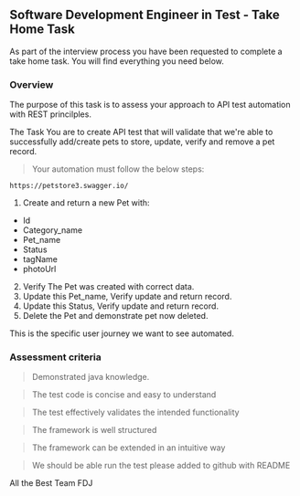 ## Software Development Engineer in Test - Take Home Task

As part of the interview process you have been requested to complete a take home task. You will find everything you need below.

### Overview

The purpose of this task is to assess your approach to API test automation with REST princilples.

The Task
You are to create API test that will validate that we're able to successfully add/create pets to store, update, verify and remove a pet record.

> Your automation must follow the below steps:

```
https://petstore3.swagger.io/
```

1. Create and return a new Pet with:
- Id
- Category_name
- Pet_name
- Status
- tagName
- photoUrl
2. Verify The Pet was created with correct data.
3. Update this Pet_name, Verify update and return record.
4. Update this Status, Verify update and return record.
4. Delete the Pet and demonstrate pet now deleted.

This is the specific user journey we want to see automated.


### Assessment criteria

> Demonstrated java knowledge.
 
> The test code is concise and easy to understand

> The test effectively validates the intended functionality

> The framework is well structured

> The framework can be extended in an intuitive way

> We should be able run the test please added to github with README


All the Best 
Team FDJ

